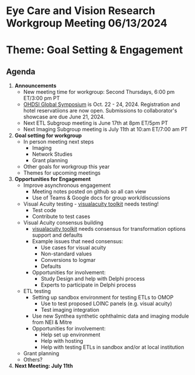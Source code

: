 # Eye Care and Vision Research Workgroup Meeting 06/13/2024
# Theme: Goal Setting & Engagement

## Agenda
1. **Announcements**
   - New meeting time for workgroup: Second Thursdays, 6:00 pm ET/3:00 pm PT
    -  [OHDSI Global Symposium](https://www.ohdsi.org/ohdsi2024/) is Oct. 22 - 24, 2024.  Registration and hotel reservatiions are now open. Submissions to collaborator's showcase are due June 21, 2024.
    -  Next ETL Subgroup meeting is June 17th at 8pm ET/5pm PT
    -  Next Imaging Subgroup meeting is July 11th at 10:am ET/7:00 am PT
2. **Goal setting for workgroup**
   -  In person meeting next steps
       -   Imaging
       -   Network Studies
       -   Grant planning
    -  Other goals for workgroup this year
    -  Themes for upcoming meetings
3. **Opportunities for Engagement**
    - Improve asynchronous engagement
      -   Meeting notes posted on github so all can view 
      -   Use of Teams & Google docs for group work/discussions
     -  Visual Acuity testing
       -   [visualacuity toolkit](https://github.com/HribarLab/visualacuity) needs testing!
          - Test code
          - Contribute to test cases       
     - Visual Acuity consensus building
       -  [visualacuity toolkit](https://github.com/HribarLab/visualacuity) needs consensus for transformation options support and defaults
         -  Example issues that need consensus:
             -  Use cases for visual acuity
             -  Non-standard values
             -  Conversions to logmar
             -  Defaults
          -   Opportunities for involvement:
              -   Study Design and help with Delphi process
              -   Experts to participate in Delphi process
      -  ETL testing
          -  Setting up sandbox environment for testing ETLs to OMOP
               - Use to test proposed LOINC panels (e.g. visual acuity)
               - Test imaging integration
          - Use new Synthea synthetic ophthalmic data and imaging module from NEI & Mitre
          - Opportunities for involvement:
               - Help set up environment
               - Help with hosting
               - Help with testing ETLs in sandbox and/or at local institution
      - Grant planning
      - Others?
4. **Next Meeting: July 11th**

